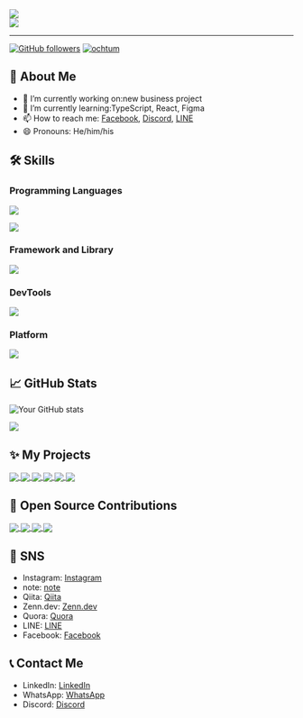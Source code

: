 <div>
  <a href="https://git.io/typing-svg"><img src="https://readme-typing-svg.herokuapp.com?font=Noto+Sans&letterSpacing=0.3rem&pause=1000&color=16C47F&vCenter=true&width=435&height=40&lines=Hi+there+I'm+Junichi+Takeda." /></a>
</div>
<div>
  <a href="https://git.io/typing-svg"><img src="https://readme-typing-svg.herokuapp.com?font=Noto+Sans&letterSpacing=0.3rem&pause=1000&color=16C47F&vCenter=true&width=435&height=40&lines=Welcome+to+my+profile!!" /></a>
</div>

---

[<img alt="GitHub followers" src="https://img.shields.io/github/followers/ochtum?&logoColor=0e75b6&style=flat">](https://github.com/ochtum?tab=followers)
[<img src="https://komarev.com/ghpvc/?username=ochtum&label=Profile%20views&color=0e75b6&style=flat" alt="ochtum" />](https://github.com/ochtum?tab=followers)
## 👤 About Me
- 🔭 I’m currently working on:new business project
- 🌱 I’m currently learning:TypeScript, React, Figma
- 📫 How to reach me: [Facebook](https://www.facebook.com/ochtum18?locale=ja_JP), [Discord](https://discord.com/users/544655741626351616), [LINE](https://line.me/ti/p/KaTvFcbhCR)
- 😄 Pronouns: He/him/his  

## 🛠 Skills
### Programming Languages
![](https://skillicons.dev/icons?i=cs,php,js,ts,html,css)

![](https://github-readme-stats.vercel.app/api/top-langs?username=ochtum&show_icons=true&locale=en&layout=compact)

### Framework and Library
![](https://skillicons.dev/icons?i=dotnet,nodejs,react,sass,tailwind,vite)

### DevTools
![](https://skillicons.dev/icons?i=powershell,postman,git,github,visualstudio,wordpress,selenium,nginx,figma,ai)

### Platform
![](https://skillicons.dev/icons?i=azure,gcp,aws,cloudflare,windows,linux,ubuntu,docker,mysql)

## 📈 GitHub Stats

![Your GitHub stats](https://github-readme-stats.vercel.app/api?username=ochtum&show_icons=true&theme=radical)

![](https://github-profile-summary-cards.vercel.app/api/cards/profile-details?username=ochtum&theme=2077)

## ✨ My Projects 
<a href="https://github.com/ochtum/SVG-Study">
  <img align="center" src="https://github-readme-stats.vercel.app/api/pin/?username=ochtum&repo=SVG-Study&theme=tokyonight" />
</a>
<a href="https://github.com/ochtum/YamlSettingTest">
  <img align="center" src="https://github-readme-stats.vercel.app/api/pin/?username=ochtum&repo=YamlSettingTest&theme=tokyonight" />
</a>
<a href="https://github.com/ochtum/DaprMultiContainer">
  <img align="center" src="https://github-readme-stats.vercel.app/api/pin/?username=ochtum&repo=DaprMultiContainer&theme=tokyonight" />
</a>
<a href="https://github.com/ochtum/TypeScriptLeaning">
  <img align="center" src="https://github-readme-stats.vercel.app/api/pin/?username=ochtum&repo=TypeScriptLeaning&theme=tokyonight" />
</a>
<a href="https://github.com/ochtum/LinkToAllEmployeeList">
  <img align="center" src="https://github-readme-stats.vercel.app/api/pin/?username=ochtum&repo=LinkToAllEmployeeList&theme=tokyonight" />
</a>
<a href="https://github.com/ochtum/GoogleDriveAddPermission">
  <img align="center" src="https://github-readme-stats.vercel.app/api/pin/?username=ochtum&repo=GoogleDriveAddPermission&theme=tokyonight" />
</a>

## 🌟 Open Source Contributions
<a href="https://github.com/Coggle/coggle-translations">
  <img align="center" src="https://github-readme-stats.vercel.app/api/pin/?username=Coggle&repo=coggle-translations&theme=tokyonight" />
</a>
<a href="https://github.com/linkwarden/linkwarden">
  <img align="center" src="https://github-readme-stats.vercel.app/api/pin/?username=linkwarden&repo=linkwarden&theme=tokyonight" />
</a>
<a href="https://github.com/microsoft/vscode-generator-code">
  <img align="center" src="https://github-readme-stats.vercel.app/api/pin/?username=microsoft&repo=vscode-generator-code&theme=tokyonight" />
</a>
<a href="https://github.com/tldraw/tldraw">
  <img align="center" src="https://github-readme-stats.vercel.app/api/pin/?username=tldraw&repo=tldraw&theme=tokyonight" />
</a>

## 📱 SNS
- Instagram: [Instagram](https://www.instagram.com/ochtum18/)
- note: [note](https://note.com/ochtum)
- Qiita: [Qiita](https://qiita.com/ochtum)
- Zenn.dev: [Zenn.dev](https://zenn.dev/ochtum)
- Quora: [Quora](https://jp.quora.com/profile/Junichi-Takeda-1)
- LINE: [LINE](https://line.me/ti/p/KaTvFcbhCR)
- Facebook: [Facebook](https://www.facebook.com/ochtum18?locale=ja_JP)

## 📞 Contact Me
- LinkedIn: [LinkedIn](https://www.linkedin.com/in/ochtum)
- WhatsApp: [WhatsApp](https://wa.me/819044285643)
- Discord: [Discord](https://discord.com/users/544655741626351616)

